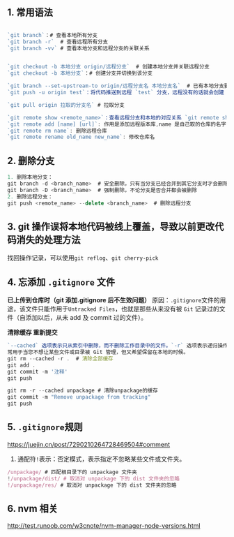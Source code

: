 
## 1. 常用语法

```js

`git branch`：# 查看本地所有分支
`git branch -r`  # 查看远程所有分支
`git branch -vv` # 查看本地分支和远程分支的关联关系


`git checkout -b 本地分支 origin/远程分支`  # 创建本地分支并关联远程分支
`git checkout -b 本地分支`：# 创建分支并切换到该分支

`git branch --set-upstream-to origin/远程分支名 本地分支名`  # 已有本地分支要推向远程并创建关联
`git push -u origin test`：将代码推送到远程 `test` 分支，远程没有的话就会创建 `test` 分支

`git pull origin 拉取的分支名` # 拉取分支

`git remote show <remote_name>`：查看远程分支和本地的对应关系 `git remote show origin`
`git remote add [name] [url]`: 作用是添加远程版本库,name 是自己取的仓库的名字 url 是地址,新建仓库下面提示都有，直接复制就行
`git remote rm name`: 删除远程仓库
`git remote rename old_name new_name`: 修改仓库名
```

## 2. 删除分支

```js
1. 删除本地分支：
git branch -d <branch_name>  # 安全删除，只有当分支已经合并到其它分支时才会删除
git branch -D <branch_name>  # 强制删除，不论分支是否合并都会被删除
2. 删除远程分支：
git push <remote_name> --delete <branch_name>  # 删除远程分支
```

## 3. git 操作误将本地代码被线上覆盖，导致以前更改代码消失的处理方法

找回操作记录，可以使用`git reflog`、`git cherry-pick`

## 4. 忘添加 `.gitignore` 文件

**已上传到仓库时（git 添加.gitignore 后不生效问题）**
原因：`.gitignore`文件的用途，该文件只能作用于`Untracked Files`，也就是那些从来没有被 `Git` 记录过的文件（自添加以后，从未 add 及 commit 过的文件）。

**清除缓存 重新提交**

```js
`--cached` 选项表示只从索引中删除，而不删除工作目录中的文件。`-r` 选项表示递归操作
常用于当您不想让某些文件或目录被 Git 管理，但又希望保留在本地的时候。
git rm --cached -r .  # 清除全部缓存
git add .
git commit -m '注释'
git push
```

```js 清除对于 unpackage的缓存
git rm -r --cached unpackage # 清除unpackage的缓存
git commit -m "Remove unpackage from tracking"
git push
```

## 5. `.gitignore`规则

<https://juejin.cn/post/7290210264728469504#comment>

1. 通配符`!`表示：否定模式，表示指定不忽略某些文件或文件夹。

```js
/unpackage/ # 匹配根目录下的 unpackage 文件夹
!/unpackage/dist/ # 取消对 unpackage 下的 dist 文件夹的忽略
!/unpackage/res/ # 取消对 unpackage 下的 dist 文件夹的忽略
```

## 6. nvm 相关

<http://test.runoob.com/w3cnote/nvm-manager-node-versions.html>

